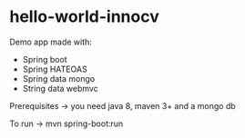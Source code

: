 # hello-world-innocv
Demo app made with:

* Spring boot
* Spring HATEOAS
* Spring data mongo
* String data webmvc

Prerequisites -> you need java 8, maven 3+ and a mongo db

To run -> mvn spring-boot:run
